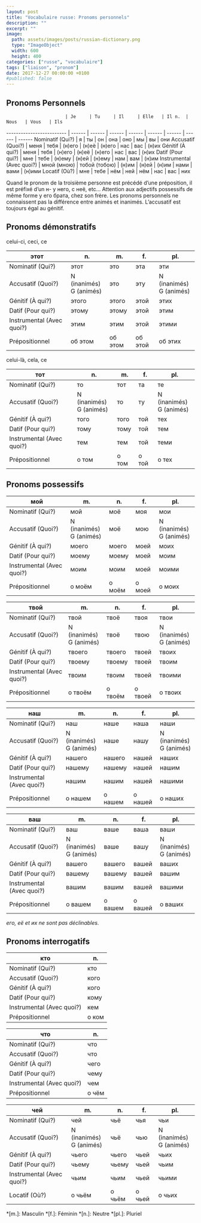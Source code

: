 ```yaml
---
layout: post
title: "Vocabulaire russe: Pronoms personnels"
description: ""
excerpt: ""
image:
  path: assets/images/posts/russian-dictionary.png
  type: "ImageObject"
  width: 600
  height: 400
categories: ["russe", "vocabulaire"]
tags: ["liaison", "pronom"]
date: 2017-12-27 00:00:00 +0100
#published: false
---
```


## Pronoms Personnels

                          | Je     | Tu     | Il     | Elle   | Il n.  | Nous   | Vous   | Ils
------------------------- | ------ | ------ | ------ | ------ | ------ | ------ | ------ | ------
Nominatif (Qui?)          | я      | ты     | он     | она    | оно    | мы     | вы     | они
Accusatif (Quoi?)         | меня   | тебя   | (н)его | (н)её  | (н)его | нас    | вас    | (н)их
Génitif (À qui?)          | меня   | тебя   | (н)его | (н)её  | (н)его | нас    | вас    | (н)их
Datif (Pour qui?)         | мне    | тебе   | (н)ему | (н)ей  | (н)ему | нам    | вам    | (н)им
Instrumental (Avec quoi?) | мной (мною) | тобой (тобою) | (н)им  | (н)ей  | (н)им  | нами   | вами   | (н)ими
Locatif (Où?)             | мне    | тебе   | нём    | ней    | нём    | наc    | вас    | них

Quand le pronom de la troisième personne est précédé d’une préposition, il est préfixé d’un н- у него, с неё, etc…
Attention aux adjectifs possessifs de même forme у его брата, chez son frère.
Les pronoms personnels ne connaissent pas la différence entre animés et inanimés.
L’accusatif est toujours égal au génitif.


## Pronoms démonstratifs

celui-ci, ceci, ce

этот                      | n.      | m.      | f.      | pl.
------------------------- | ------- | ------- | ------- | -------
Nominatif (Qui?)          | этот    | это     | эта     | эти
Accusatif (Quoi?)         | N (inanimés)<br>G (animés) | это | эту | N (inanimés)<br>G (animés)
Génitif (À qui?)          | этого   | этого   | этой    | этих
Datif (Pour qui?)         | этому   | этому   | этой    | этим
Instrumental (Avec quoi?) | этим    | этим    | этой    | этими
Prépositionnel            | об этом | об этом | об этой | об этих

celui-là, cela, ce

тот                       | n.      | m.      | f.      | pl.
------------------------- | ------- | ------- | ------- | -------
Nominatif (Qui?)          | то      | тот     | та      | те
Accusatif (Quoi?)         | N (inanimés)<br>G (animés) | то | ту | N (inanimés)<br>G (animés)
Génitif (À qui?)          | того    | того    | той     | тех
Datif (Pour qui?)         | тому    | тому    | той     | тем
Instrumental (Avec quoi?) | тем     | тем     | той     | теми
Prépositionnel            | о том   | о том   | о той   | о тех



## Pronoms possessifs

мой                       | m.      | n.      | f.      | pl.
------------------------- | ------- | ------- | ------- | -------
Nominatif (Qui?)          | мой     | моё     | моя     | мои
Accusatif (Quoi?)         | N (inanimés)<br>G (animés) | моё | мою | N (inanimés)<br>G (animés)
Génitif (À qui?)          | моего   | моего   | моей    | моих
Datif (Pour qui?)         | моему   | моему   | моей    | моим
Instrumental (Avec quoi?) | моим    | моим    | моей    | моими
Prépositionnel            | о моём  | о моём  | о моей  | о моих

твой                      | m.      | n.      | f.      | pl.
------------------------- | ------- | ------- | ------- | -------
Nominatif (Qui?)          | твой    | твоё    | твоя    | твои
Accusatif (Quoi?)         | N (inanimés)<br>G (animés)  | твоё | твою | N (inanimés)<br>G (animés)
Génitif (À qui?)          | твоего  | твоего  | твоей   | твоих
Datif (Pour qui?)         | твоему  | твоему  | твоей   | твоим
Instrumental (Avec quoi?) | твоим   | твоим   | твоей   | твоими
Prépositionnel            | о твоём | о твоём | о твоей | о твоих

наш                       | m.      | n.      | f.      | pl.
------------------------- | ------- | ------- | ------- | -------
Nominatif (Qui?)          | наш     | наше    | наша    | наши
Accusatif (Quoi?)         | N (inanimés)<br>G (animés)  | наше | нашу | N (inanimés)<br>G (animés)
Génitif (À qui?)          | нашего  | нашего  | нашей   | наших
Datif (Pour qui?)         | нашему  | нашему  | нашей   | нашим
Instrumental (Avec quoi?) | нашим   | нашим   | нашей   | нашими
Prépositionnel            | о нашем | о нашем | о нашей | о наших

ваш                       | m.      | n.      | f.      | pl.
------------------------- | ------- | ------- | ------- | -------
Nominatif (Qui?)          | ваш     | ваше    | ваша    | ваши
Accusatif (Quoi?)         | N (inanimés)<br>G (animés)  | ваше | вашу | N (inanimés)<br>G (animés)
Génitif (À qui?)          | вашего  | вашего  | вашей   | ваших
Datif (Pour qui?)         | вашему  | вашему  | вашей   | вашим
Instrumental (Avec quoi?) | вашим   | вашим   | вашей   | вашими
Prépositionnel            | о вашем | о вашем | о вашей | о ваших

*его, её et их ne sont pas déclinables.*


## Pronoms interrogatifs

кто                       | n.
------------------------- | -------
Nominatif (Qui?)          | кто
Accusatif (Quoi?)         | кого
Génitif (À qui?)          | кого
Datif (Pour qui?)         | кому
Instrumental (Avec quoi?) | кем
Prépositionnel | о ком

что                       | n.
------------------------- | -------
Nominatif (Qui?)          | что
Accusatif (Quoi?)         | что
Génitif (À qui?)          | чего
Datif (Pour qui?)         | чему
Instrumental (Avec quoi?) | чем
Prépositionnel | о чём

чей                       | m.      | n.      | f.      | pl.
------------------------- | ------- | ------- | ------- | -------
Nominatif (Qui?)          | чей     | чьё     | чья     | чьи
Accusatif (Quoi?)         | N (inanimés)<br>G (animés)  | чьё | чью | N (inanimés)<br>G (animés)
Génitif (À qui?)          | чьего   | чьего   | чьей    | чьих
Datif (Pour qui?)         | чьему   | чьему   | чьей    | чьим
Instrumental (Avec quoi?) | чьим    | чьим    | чьей    | чьими
Locatif (Où?)             | о чьём  | о чьём  | о чьей  | о чьих


*[m.]: Masculin
*[f.]: Féminin
*[n.]: Neutre
*[pl.]: Pluriel
